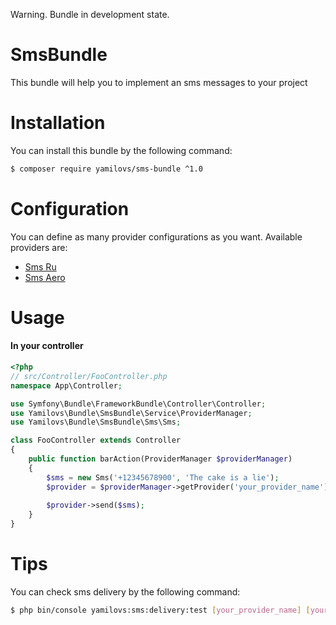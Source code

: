 Warning. Bundle in development state.

# SmsBundle

This bundle will help you to implement an sms messages to your project

# Installation 

You can install this bundle by the following command: 

``` bash
$ composer require yamilovs/sms-bundle ^1.0
```

# Configuration

You can define as many provider configurations as you want. Available providers are:
 
 * [Sms Ru](src/Resources/docs/providers/sms_ru.md)
 * [Sms Aero](src/Resources/docs/providers/sms_aero.md)

# Usage

#### In your controller

```php
<?php
// src/Controller/FooController.php
namespace App\Controller;

use Symfony\Bundle\FrameworkBundle\Controller\Controller;
use Yamilovs\Bundle\SmsBundle\Service\ProviderManager;
use Yamilovs\Bundle\SmsBundle\Sms\Sms;

class FooController extends Controller
{
    public function barAction(ProviderManager $providerManager)
    {
        $sms = new Sms('+12345678900', 'The cake is a lie');
        $provider = $providerManager->getProvider('your_provider_name');
        
        $provider->send($sms);
    }
}
```

# Tips

You can check sms delivery by the following command:
``` bash
$ php bin/console yamilovs:sms:delivery:test [your_provider_name] [your_phone_number] [your_message_text]
```